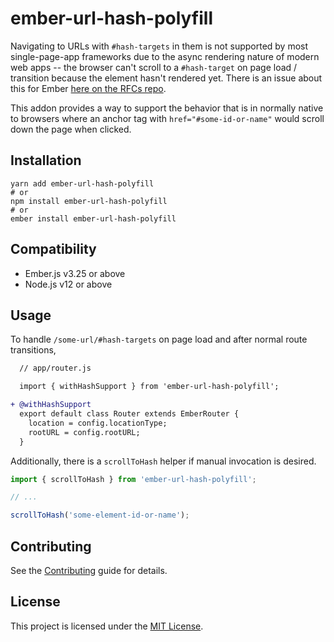 ember-url-hash-polyfill
==============================================================================

Navigating to URLs with `#hash-targets` in them is not supported by
most single-page-app frameworks due to the async rendering nature of
modern web apps -- the browser can't scroll to a `#hash-target` on
page load / transition because the element hasn't rendered yet.
There is an issue about this for Ember
[here on the RFCs repo](https://github.com/emberjs/rfcs/issues/709).

This addon provides a way to support the behavior that is in normally
native to browsers where an anchor tag with `href="#some-id-or-name"`
would scroll down the page when clicked.

## Installation

```
yarn add ember-url-hash-polyfill
# or
npm install ember-url-hash-polyfill
# or
ember install ember-url-hash-polyfill
```

## Compatibility

* Ember.js v3.25 or above
* Node.js v12 or above

## Usage

To handle `/some-url/#hash-targets` on page load and after normal route transitions,
```diff
  // app/router.js

  import { withHashSupport } from 'ember-url-hash-polyfill';

+ @withHashSupport
  export default class Router extends EmberRouter {
    location = config.locationType;
    rootURL = config.rootURL;
  }
```

Additionally, there is a `scrollToHash` helper if manual invocation is desired.

```js
import { scrollToHash } from 'ember-url-hash-polyfill';

// ...

scrollToHash('some-element-id-or-name');
```


## Contributing

See the [Contributing](CONTRIBUTING.md) guide for details.


## License

This project is licensed under the [MIT License](LICENSE.md).
